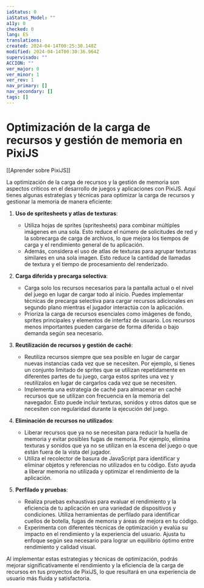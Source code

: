 ```yaml
---
iaStatus: 0
iaStatus_Model: ""
a11y: 0
checked: 0
lang: ES
translations: 
created: 2024-04-14T00:25:30.148Z
modified: 2024-04-14T00:30:36.964Z
supervisado: ""
ACCION: ""
ver_major: 0
ver_minor: 1
ver_rev: 1
nav_primary: []
nav_secondary: []
tags: []
---
```

# Optimización de la carga de recursos y gestión de memoria en PixiJS

[[Aprender sobre PixiJS]]

La optimización de la carga de recursos y la gestión de memoria son aspectos críticos en el desarrollo de juegos y aplicaciones con PixiJS. Aquí tienes algunas estrategias y técnicas para optimizar la carga de recursos y gestionar la memoria de manera eficiente:

1. **Uso de spritesheets y atlas de texturas**:
   - Utiliza hojas de sprites (spritesheets) para combinar múltiples imágenes en una sola. Esto reduce el número de solicitudes de red y la sobrecarga de carga de archivos, lo que mejora los tiempos de carga y el rendimiento general de tu aplicación.
   - Además, considera el uso de atlas de texturas para agrupar texturas similares en una sola imagen. Esto reduce la cantidad de llamadas de textura y el tiempo de procesamiento del renderizado.

2. **Carga diferida y precarga selectiva**:
   - Carga solo los recursos necesarios para la pantalla actual o el nivel del juego en lugar de cargar todo al inicio. Puedes implementar técnicas de precarga selectiva para cargar recursos adicionales en segundo plano mientras el jugador interactúa con la aplicación.
   - Prioriza la carga de recursos esenciales como imágenes de fondo, sprites principales y elementos de interfaz de usuario. Los recursos menos importantes pueden cargarse de forma diferida o bajo demanda según sea necesario.

3. **Reutilización de recursos y gestión de caché**:
   - Reutiliza recursos siempre que sea posible en lugar de cargar nuevas instancias cada vez que se necesiten. Por ejemplo, si tienes un conjunto limitado de sprites que se utilizan repetidamente en diferentes partes de tu juego, carga estos sprites una vez y reutilízalos en lugar de cargarlos cada vez que se necesiten.
   - Implementa una estrategia de caché para almacenar en caché recursos que se utilizan con frecuencia en la memoria del navegador. Esto puede incluir texturas, sonidos y otros datos que se necesiten con regularidad durante la ejecución del juego.

4. **Eliminación de recursos no utilizados**:
   - Liberar recursos que ya no se necesitan para reducir la huella de memoria y evitar posibles fugas de memoria. Por ejemplo, elimina texturas y sonidos que ya no se utilizan en la escena del juego o que están fuera de la vista del jugador.
   - Utiliza el recolector de basura de JavaScript para identificar y eliminar objetos y referencias no utilizados en tu código. Esto ayuda a liberar memoria no utilizada y optimizar el rendimiento de la aplicación.

5. **Perfilado y pruebas**:
   - Realiza pruebas exhaustivas para evaluar el rendimiento y la eficiencia de tu aplicación en una variedad de dispositivos y condiciones. Utiliza herramientas de perfilado para identificar cuellos de botella, fugas de memoria y áreas de mejora en tu código.
   - Experimenta con diferentes técnicas de optimización y evalúa su impacto en el rendimiento y la experiencia del usuario. Ajusta tu enfoque según sea necesario para lograr un equilibrio óptimo entre rendimiento y calidad visual.

Al implementar estas estrategias y técnicas de optimización, podrás mejorar significativamente el rendimiento y la eficiencia de la carga de recursos en tus proyectos de PixiJS, lo que resultará en una experiencia de usuario más fluida y satisfactoria.